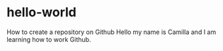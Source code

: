 # hello-world
How to create a repository on Github
Hello my name is Camilla and I am learning how to work Github.
